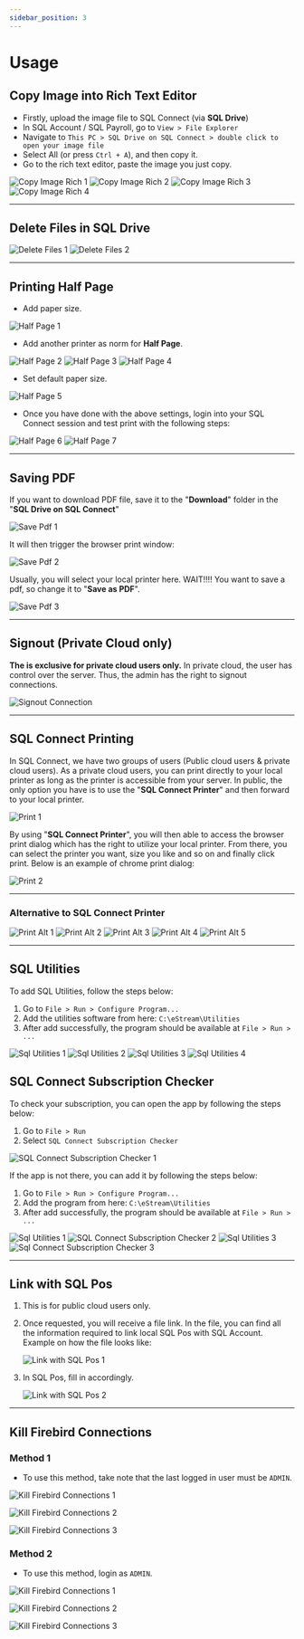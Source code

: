 ```yaml
---
sidebar_position: 3
---
```


# Usage

## Copy Image into Rich Text Editor
- Firstly, upload the image file to SQL Connect (via **SQL Drive**)
- In SQL Account / SQL Payroll, go to `View > File Explorer`
- Navigate to `This PC > SQL Drive on SQL Connect > double click to open your image file`
- Select All (or press `Ctrl + A`), and then copy it.
- Go to the rich text editor, paste the image you just copy.

![Copy Image Rich 1](../../static/img/general/copy-image-rich-1.png)
![Copy Image Rich 2](../../static/img/general/copy-image-rich-2.png)
![Copy Image Rich 3](../../static/img/general/copy-image-rich-3.png)
![Copy Image Rich 4](../../static/img/general/copy-image-rich-4.png)

---
## Delete Files in SQL Drive
![Delete Files 1](../../static/img/general/delete-files-1.png)
![Delete Files 2](../../static/img/general/delete-files-2.png)

---
## Printing Half Page

- Add paper size.

![Half Page 1](../../static/img/general/half-page-1.png)

- Add another printer as norm for **Half Page**.

![Half Page 2](../../static/img/general/half-page-2.png)
![Half Page 3](../../static/img/general/half-page-3.png)
![Half Page 4](../../static/img/general/half-page-4.png)

- Set default paper size.

![Half Page 5](../../static/img/general/half-page-5.png)

- Once you have done with the above settings, login into your SQL Connect session and test print with the following steps:

![Half Page 6](../../static/img/general/half-page-6.png)
![Half Page 7](../../static/img/general/half-page-7.png)

---
## Saving PDF
If you want to download PDF file, save it to the "**Download**" folder in the "**SQL Drive on SQL Connect**"

![Save Pdf 1](../../static/img/general/save-pdf-1.png)

It will then trigger the browser print window:

![Save Pdf 2](../../static/img/general/save-pdf-2.png)

Usually, you will select your local printer here. WAIT!!!! You want to save a pdf, so change it to "**Save as PDF**".

![Save Pdf 3](../../static/img/general/save-pdf-3.png)

---
## Signout (Private Cloud only)
**The is exclusive for private cloud users only.** In private cloud, the user has control over the server. Thus, the admin has the right to signout connections.

![Signout Connection](../../static/img/general/signout-conn.png)

---
## SQL Connect Printing
In SQL Connect, we have two groups of users (Public cloud users & private cloud users). As a private cloud users, you can print directly to your local printer as long as the printer is accessible from your server. In public, the only option you have is to use the "**SQL Connect Printer**" and then forward to your local printer.

![Print 1](../../static/img/general/print-1.png)

By using "**SQL Connect Printer**", you will then able to access the browser print dialog which has the right to utilize your local printer. From there, you can select the printer you want, size you like and so on and finally click print. Below is an example of chrome print dialog:

![Print 2](../../static/img/general/print-2.png)

---
### Alternative to SQL Connect Printer
![Print Alt 1](../../static/img/general/print-alt-1.png)
![Print Alt 2](../../static/img/general/print-alt-2.png)
![Print Alt 3](../../static/img/general/print-alt-3.png)
![Print Alt 4](../../static/img/general/print-alt-4.png)
![Print Alt 5](../../static/img/general/print-alt-5.png)

---
## SQL Utilities
To add SQL Utilities, follow the steps below:

1. Go to `File > Run > Configure Program...`
2. Add the utilities software from here: `C:\eStream\Utilities`
3. After add successfully, the program should be available at `File > Run > ...`

![Sql Utilities 1 ](../../static/img/general/sql-utilities-1.png)
![Sql Utilities 2 ](../../static/img/general/sql-utilities-2.png)
![Sql Utilities 3 ](../../static/img/general/sql-utilities-3.png)
![Sql Utilities 4 ](../../static/img/general/sql-utilities-4.png)

## SQL Connect Subscription Checker
To check your subscription, you can open the app by following the steps below:

1. Go to `File > Run`
2. Select `SQL Connect Subscription Checker`

![SQL Connect Subscription Checker 1 ](../../static/img/general/sqlconnect-checksub-1.png)

If the app is not there, you can add it by following the steps below:

1. Go to `File > Run > Configure Program...`
2. Add the program from here: `C:\eStream\Utilities`
3. After add successfully, the program should be available at `File > Run > ...`

![Sql Utilities 1 ](../../static/img/general/sql-utilities-1.png)
![SQL Connect Subscription Checker 2 ](../../static/img/general/sqlconnect-checksub-2.png)
![Sql Utilities 3 ](../../static/img/general/sql-utilities-3.png)
![Sql Connect Subscription Checker 3 ](../../static/img/general/sqlconnect-checksub-3.png)

---
## Link with SQL Pos
1. This is for public cloud users only.
2. Once requested, you will receive a file link. In the file, you can find all the information required to link local SQL Pos with SQL Account. Example on how the file looks like:

	![Link with SQL Pos 1](../../static/img/general/link-with-sql-pos-1.png)

3. In SQL Pos, fill in accordingly.

	![Link with SQL Pos 2](../../static/img/general/link-with-sql-pos-2.png)

---
## Kill Firebird Connections
### Method 1
- To use this method, take note that the last logged in user must be `ADMIN`.

![Kill Firebird Connections 1](../../static/img/general/kill-firebird-connections-1-1.png)

![Kill Firebird Connections 2](../../static/img/general/kill-firebird-connections-1-2.png)

![Kill Firebird Connections 3](../../static/img/general/kill-firebird-connections-1-3.png)

### Method 2
- To use this method, login as `ADMIN`.

![Kill Firebird Connections 1](../../static/img/general/kill-firebird-connections-2-1.png)

![Kill Firebird Connections 2](../../static/img/general/kill-firebird-connections-2-2.png)

![Kill Firebird Connections 3](../../static/img/general/kill-firebird-connections-2-3.png)
